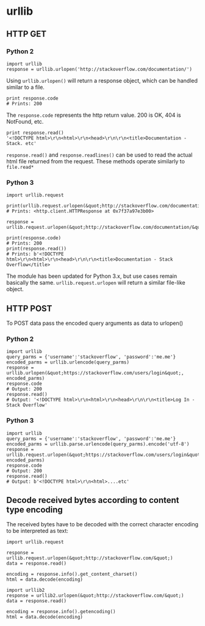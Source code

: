 # urllib



## HTTP GET


### Python 2

```
import urllib
response = urllib.urlopen('http://stackoverflow.com/documentation/')

```

Using `urllib.urlopen()` will return a response object, which can be handled similar to a file.

```
print response.code
# Prints: 200

```

The `response.code` represents the http return value.  200 is OK, 404 is NotFound, etc.

```
print response.read()
'<!DOCTYPE html>\r\n<html>\r\n<head>\r\n\r\n<title>Documentation - Stack. etc'

```

`response.read()` and `response.readlines()` can be used to read the actual html file returned from the request.  These methods operate similarly to `file.read*`

### Python 3

```
import urllib.request

print(urllib.request.urlopen(&quot;http://stackoverflow.com/documentation/&quot;))
# Prints: <http.client.HTTPResponse at 0x7f37a97e3b00>

response = urllib.request.urlopen(&quot;http://stackoverflow.com/documentation/&quot;)

print(response.code)
# Prints: 200
print(response.read())
# Prints: b'<!DOCTYPE html>\r\n<html>\r\n<head>\r\n\r\n<title>Documentation - Stack Overflow</title> 

```

The module has been updated for Python 3.x, but use cases remain basically the same.  `urllib.request.urlopen` will return a similar file-like object.



## HTTP POST


To POST data pass the encoded query arguments as data to urlopen()

### Python 2

```
import urllib
query_parms = {'username':'stackoverflow', 'password':'me.me'}
encoded_parms = urllib.urlencode(query_parms)
response = urllib.urlopen(&quot;https://stackoverflow.com/users/login&quot;, encoded_parms)
response.code
# Output: 200
response.read()
# Output: '<!DOCTYPE html>\r\n<html>\r\n<head>\r\n\r\n<title>Log In - Stack Overflow'

```

### Python 3

```
import urllib
query_parms = {'username':'stackoverflow', 'password':'me.me'}
encoded_parms = urllib.parse.urlencode(query_parms).encode('utf-8')
response = urllib.request.urlopen(&quot;https://stackoverflow.com/users/login&quot;, encoded_parms)
response.code
# Output: 200
response.read()
# Output: b'<!DOCTYPE html>\r\n<html>....etc'

```



## Decode received bytes according to content type encoding


The received bytes have to be decoded with the correct character encoding to be interpreted as text:

```
import urllib.request

response = urllib.request.urlopen(&quot;http://stackoverflow.com/&quot;)
data = response.read()

encoding = response.info().get_content_charset()
html = data.decode(encoding)

```

```
import urllib2
response = urllib2.urlopen(&quot;http://stackoverflow.com/&quot;)
data = response.read()

encoding = response.info().getencoding()
html = data.decode(encoding)

```

